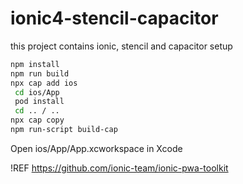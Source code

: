 # ionic4-stencil-capacitor
this project contains ionic, stencil and capacitor setup
```bash
npm install
npm run build
npx cap add ios
 cd ios/App
 pod install
 cd .. / ..
npx cap copy
npm run-script build-cap
```

Open ios/App/App.xcworkspace in Xcode

!REF https://github.com/ionic-team/ionic-pwa-toolkit
